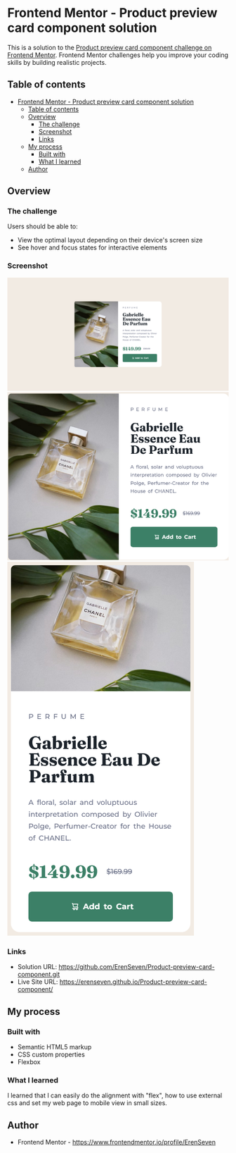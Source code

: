 # Frontend Mentor - Product preview card component solution

This is a solution to the [Product preview card component challenge on Frontend Mentor](https://www.frontendmentor.io/challenges/product-preview-card-component-GO7UmttRfa). Frontend Mentor challenges help you improve your coding skills by building realistic projects. 

## Table of contents

- [Frontend Mentor - Product preview card component solution](#frontend-mentor---product-preview-card-component-solution)
  - [Table of contents](#table-of-contents)
  - [Overview](#overview)
    - [The challenge](#the-challenge)
    - [Screenshot](#screenshot)
    - [Links](#links)
  - [My process](#my-process)
    - [Built with](#built-with)
    - [What I learned](#what-i-learned)
  - [Author](#author)

## Overview

### The challenge

Users should be able to:

- View the optimal layout depending on their device's screen size
- See hover and focus states for interactive elements

### Screenshot


![](./Screenshot1.png)
![](./Screenshot2.png)
![](./Screenshot3.png)

### Links

- Solution URL: https://github.com/ErenSeven/Product-preview-card-component.git
- Live Site URL: https://erenseven.github.io/Product-preview-card-component/

## My process

### Built with

- Semantic HTML5 markup
- CSS custom properties
- Flexbox

### What I learned

I learned that I can easily do the alignment with "flex", how to use external css and set my web page to mobile view in small sizes.

## Author

- Frontend Mentor - https://www.frontendmentor.io/profile/ErenSeven
